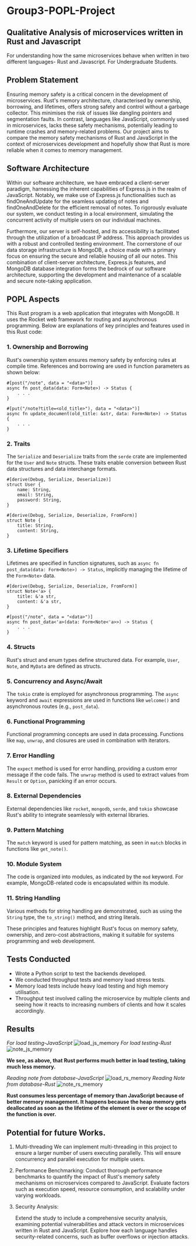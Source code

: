 # Group3-POPL-Project

## Qualitative Analysis of microservices written in Rust and Javascript

For understanding how the same microservices behave when written in two different languages- Rust and Javascript. For Undergraduate Students.



## Problem Statement
Ensuring memory safety is a critical concern in the development of microservices. 
Rust's memory architecture, characterised by ownership, borrowing, and lifetimes, 
offers strong safety and control without a garbage collector. This minimises the risk 
of issues like dangling pointers and segmentation faults. In contrast, languages like 
JavaScript, commonly used in microservices, lacks these safety mechanisms, 
potentially leading to runtime crashes and memory-related problems. Our project 
aims to compare the memory safety mechanisms of Rust and JavaScript in the 
context of microservices development and hopefully show that Rust is more reliable 
when it comes to memory management.
## Software Architecture

Within our software architecture, we have embraced a client-server paradigm, harnessing the inherent capabilities of Express.js in the realm of JavaScript. Notably, we make use of Express.js functionalities such as findOneAndUpdate for the seamless updating of notes and findOneAndDelete for the efficient removal of notes. To rigorously evaluate our system, we conduct testing in a local environment, simulating the concurrent activity of multiple users on our individual machines.

Furthermore, our server is self-hosted, and its accessibility is facilitated through the utilization of a broadcast IP address. This approach provides us with a robust and controlled testing environment. The cornerstone of our data storage infrastructure is MongoDB, a choice made with a primary focus on ensuring the secure and reliable housing of all our notes. This combination of client-server architecture, Express.js features, and MongoDB database integration forms the bedrock of our software architecture, supporting the development and maintenance of a scalable and secure note-taking application.
## POPL Aspects
This Rust program is a web application that integrates with MongoDB. It uses the Rocket web framework for routing and asynchronous programming. Below are explanations of key principles and features used in this Rust code:

### 1. Ownership and Borrowing

Rust's ownership system ensures memory safety by enforcing rules at compile time. References and borrowing are used in function parameters as shown below:
```
#[post("/note", data = "<data>")]
async fn post_data(data: Form<Note>) -> Status {
    . . .
}
``` 

```
#[put("/note?title=<old_title>"), data = "<data>")]
async fn update_document(old_title: &str, data: Form<Note>) -> Status {
    . . .
}
```

### 2. Traits

The `Serialize` and `Deserialize` traits from the `serde` crate are implemented for the `User` and `Note` structs. These traits enable conversion between Rust data structures and data interchange formats. 
```
#[derive(Debug, Serialize, Deserialize)]
struct User {
    name: String,
    email: String,
    password: String,
}

#[derive(Debug, Serialize, Deserialize, FromForm)]
struct Note {
    title: String,
    content: String,
}
```

### 3. Lifetime Specifiers

Lifetimes are specified in function signatures, such as `async fn post_data(data: Form<Note>) -> Status`, implicitly managing the lifetime of the `Form<Note>` data.
```
#[derive(Debug, Serialize, Deserialize, FromForm)]
struct Note<'a> {
    title: &'a str,
    content: &'a str,
}

#[post("/note", data = "<data>")]
async fn post_data<'a>(data: Form<Note<'a>>) -> Status {
    . . .
}

```

### 4. Structs

Rust's struct and enum types define structured data. For example, `User`, `Note`, and `MyData` are defined as structs.

### 5. Concurrency and Async/Await

The `tokio` crate is employed for asynchronous programming. The `async` keyword and `await` expressions are used in functions like `welcome()` and asynchronous routes (e.g., `post_data`).

### 6. Functional Programming

Functional programming concepts are used in data processing. Functions like `map`, `unwrap`, and closures are used in combination with iterators.

### 7. Error Handling

The `expect` method is used for error handling, providing a custom error message if the code fails. The `unwrap` method is used to extract values from `Result` or `Option`, panicking if an error occurs.

### 8. External Dependencies

External dependencies like `rocket`, `mongodb`, `serde`, and `tokio` showcase Rust's ability to integrate seamlessly with external libraries.

### 9. Pattern Matching

The `match` keyword is used for pattern matching, as seen in `match` blocks in functions like `get_note()`.

### 10. Module System

The code is organized into modules, as indicated by the `mod` keyword. For example, MongoDB-related code is encapsulated within its module.

### 11. String Handling

Various methods for string handling are demonstrated, such as using the `String` type, the `to_string()` method, and string literals.

These principles and features highlight Rust's focus on memory safety, ownership, and zero-cost abstractions, making it suitable for systems programming and web development.

## Tests Conducted

- Wrote a Python script to test the backends developed.
- We conducted throughput tests and memory load stress tests.
- Memory load tests include heavy load testing and high memory utilisation.
- Throughput test involved calling the microservice by multiple clients and seeing how it reacts to increasing numbers of clients and how it scales accordingly.
## Results

*For load testing-JavaScript*
![load_js_memory](https://github.com/AdiKul1294/Group3-POPL-Project/assets/101890168/3340aaa5-3826-4829-aaee-7a1603fbee2e)
*For load testing-Rust*
![note_js_memory](https://github.com/AdiKul1294/Group3-POPL-Project/assets/101890168/bf24e7b2-59fb-42ed-9427-538b5c47cece)


**We see, as above, that Rust performs much better in load testing, taking much less memory.**

*Reading note from database-JavaScript*
![load_rs_memory](https://github.com/AdiKul1294/Group3-POPL-Project/assets/101890168/78c4b161-0549-420b-bfac-fa69e4b7d758)
*Reading Note from database-Rust*
![note_rs_memory](https://github.com/AdiKul1294/Group3-POPL-Project/assets/101890168/18e43d33-3c9e-4fb9-9d31-9920da9d994e)

**Rust consumes  less percentage of memory than JavaScript because of better memory management. It happens because the heap memory gets deallocated as soon as the lifetime of the element is over or the scope of the function is over.**

## Potential for future Works.

1. Multi-threading
   We can implement multi-threading in this project to ensure a larger number of users executing parallelly. This will ensure concurrency and parallel execution for multiple users.
2. Performance Benchmarking:
    Conduct thorough performance benchmarks to quantify the impact of Rust's memory safety mechanisms on microservices compared to JavaScript. Evaluate factors such as 
    execution speed, resource consumption, and scalability under varying workloads.

3. Security Analysis:

     Extend the study to include a comprehensive security analysis, examining potential vulnerabilities and attack vectors in microservices written in Rust and JavaScript. 
     Explore how each language handles security-related concerns, such as buffer overflows or injection attacks.


